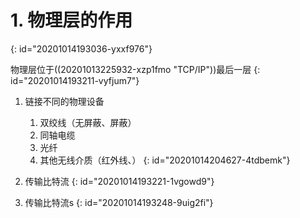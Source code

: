 # 1. 物理层的作用
{: id="20201014193036-yxxf976"}

物理层位于((20201013225932-xzp1fmo "TCP/IP"))最后一层
{: id="20201014193211-vyfjum7"}

1. 链接不同的物理设备
   1. 双绞线（无屏蔽、屏蔽）
   2. 同轴电缆
   3. 光纤
   4. 其他无线介质（红外线、）
   {: id="20201014204627-4tdbemk"}
2. 传输比特流
{: id="20201014193221-1vgowd9"}

1. 传输比特流s
{: id="20201014193248-9uig2fi"}

